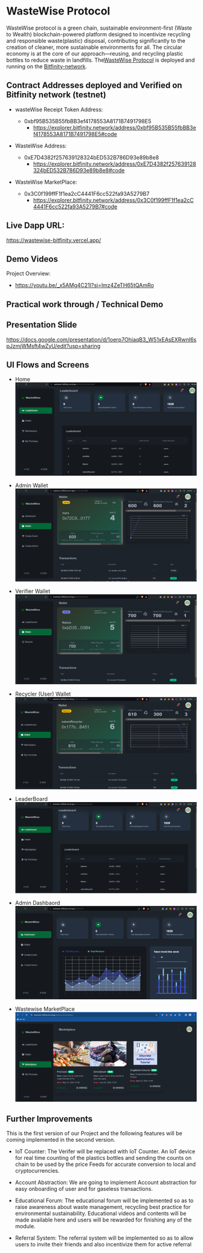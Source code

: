 # WasteWise Protocol 

WasteWise protocol is a green chain, sustainable environment-first (Waste to Wealth) blockchain-powered platform designed to incentivize recycling and responsible waste(plastic) disposal, contributing significantly to the creation of cleaner, more sustainable environments for all.
The circular economy is at the core of our approach—reusing, and recycling plastic bottles to reduce waste in landfills.
The[WasteWise Protocol](https://wastewise-bitfinity.vercel.app/) is deployed and running on the [Bitfinity-network](https://docs.bitfinity.network/). 

## Contract Addresses deployed and Verified on Bitfinity network (testnet)

- wasteWise Receipt Token Address:

  - 0xbf95B535B55fbBB3ef4178553A8171B7491798E5
    - https://explorer.bitfinity.network/address/0xbf95B535B55fbBB3ef4178553A8171B7491798E5#code

- WasteWise Address:

  - 0xE7D4382f257639128324bED532B786D93e89b8e8
    - https://explorer.bitfinity.network/address/0xE7D4382f257639128324bED532B786D93e89b8e8#code

- WasteWise MarketPlace:
  - 0x3C0f199ffF1f1ea2cC4441F6cc522fa93A5279B7
    - https://explorer.bitfinity.network/address/0x3C0f199ffF1f1ea2cC4441F6cc522fa93A5279B7#code

## Live Dapp URL:
https://wastewise-bitfinity.vercel.app/


## Demo Videos

Project Overview:
 - https://youtu.be/_x5AMg4C21I?si=lmz4ZeTH65tQAmRo

Practical work through / Technical Demo
 -   

## Presentation Slide
https://docs.google.com/presentation/d/1oerp7OhjaqB3_W51xEAsEXRwnI6spJzmjWMsft4wZyU/edit?usp=sharing


## UI Flows and Screens

  - Home
![01](./images/01.png)


 - Admin Wallet
![05](./images/05.png)

  - Verifier Wallet
![04](./images/04.png)

  - Recycler (User) Wallet
![02](./images/02.png)

  - LeaderBoard
![03](./images/03.png)

  - Admin Dashbaord
![06](./images/06.png)

  - Wastewise MarketPlace
![07](./images/07.png)


## Further Improvements
This is the first version of our Project and the following features will be coming implemented in the second version.
- IoT Counter: 
The Verifer will be replaced with IoT Counter.
An IoT device for real time counting of the plastics bottles and sending the counts on chain to be used by the price Feeds for accurate conversion to local and cryptocurrencies.

- Account Abstraction: 
We are going to implement Account abstraction for easy onboarding of user and for gaseless transactions.

- Educational Forum: 
The educational forum will be implemented so as to raise awareness about waste management, recycling best practice for environmental sustainability. Educational videos and contents will be made available here and users will be rewarded for finishing any of the module.
- Referral System: 
The referral system will be implemented so as to allow users to invite their friends and also incentivize them for active referral




